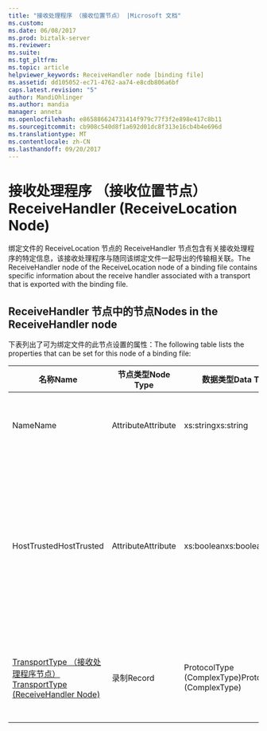 ```yaml
---
title: "接收处理程序 （接收位置节点） |Microsoft 文档"
ms.custom: 
ms.date: 06/08/2017
ms.prod: biztalk-server
ms.reviewer: 
ms.suite: 
ms.tgt_pltfrm: 
ms.topic: article
helpviewer_keywords: ReceiveHandler node [binding file]
ms.assetid: dd105052-ec71-4762-aa74-e8cdb806a6bf
caps.latest.revision: "5"
author: MandiOhlinger
ms.author: mandia
manager: anneta
ms.openlocfilehash: e865886624731414f979c77f3f2e898e417c8b11
ms.sourcegitcommit: cb908c540d8f1a692d01dc8f313e16cb4b4e696d
ms.translationtype: MT
ms.contentlocale: zh-CN
ms.lasthandoff: 09/20/2017
---
```

# <a name="receivehandler-receivelocation-node"></a><span data-ttu-id="459c8-102">接收处理程序 （接收位置节点）</span><span class="sxs-lookup"><span data-stu-id="459c8-102">ReceiveHandler (ReceiveLocation Node)</span></span>
<span data-ttu-id="459c8-103">绑定文件的 ReceiveLocation 节点的 ReceiveHandler 节点包含有关接收处理程序的特定信息，该接收处理程序与随同该绑定文件一起导出的传输相关联。</span><span class="sxs-lookup"><span data-stu-id="459c8-103">The ReceiveHandler node of the ReceiveLocation node of a binding file contains specific information about the receive handler associated with a transport that is exported with the binding file.</span></span>  
  
## <a name="nodes-in-the-receivehandler-node"></a><span data-ttu-id="459c8-104">ReceiveHandler 节点中的节点</span><span class="sxs-lookup"><span data-stu-id="459c8-104">Nodes in the ReceiveHandler node</span></span>  
 <span data-ttu-id="459c8-105">下表列出了可为绑定文件的此节点设置的属性：</span><span class="sxs-lookup"><span data-stu-id="459c8-105">The following table lists the properties that can be set for this node of a binding file:</span></span>  
  
|<span data-ttu-id="459c8-106">**名称**</span><span class="sxs-lookup"><span data-stu-id="459c8-106">**Name**</span></span>|<span data-ttu-id="459c8-107">**节点类型**</span><span class="sxs-lookup"><span data-stu-id="459c8-107">**Node Type**</span></span>|<span data-ttu-id="459c8-108">**数据类型**</span><span class="sxs-lookup"><span data-stu-id="459c8-108">**Data Type**</span></span>|<span data-ttu-id="459c8-109">**Description**</span><span class="sxs-lookup"><span data-stu-id="459c8-109">**Description**</span></span>|<span data-ttu-id="459c8-110">**限制**</span><span class="sxs-lookup"><span data-stu-id="459c8-110">**Restrictions**</span></span>|<span data-ttu-id="459c8-111">**注释**</span><span class="sxs-lookup"><span data-stu-id="459c8-111">**Comments**</span></span>|  
|--------------|-------------------|-------------------|---------------------|----------------------|------------------|  
|<span data-ttu-id="459c8-112">Name</span><span class="sxs-lookup"><span data-stu-id="459c8-112">Name</span></span>|<span data-ttu-id="459c8-113">Attribute</span><span class="sxs-lookup"><span data-stu-id="459c8-113">Attribute</span></span>|<span data-ttu-id="459c8-114">xs:string</span><span class="sxs-lookup"><span data-stu-id="459c8-114">xs:string</span></span>|<span data-ttu-id="459c8-115">指定与传输关联的接收处理程序的名称。</span><span class="sxs-lookup"><span data-stu-id="459c8-115">Specifies the name of the receive handler associated with the transport.</span></span>|<span data-ttu-id="459c8-116">可选</span><span class="sxs-lookup"><span data-stu-id="459c8-116">Not required</span></span>|<span data-ttu-id="459c8-117">默认值：空</span><span class="sxs-lookup"><span data-stu-id="459c8-117">Default value: empty</span></span>|  
|<span data-ttu-id="459c8-118">HostTrusted</span><span class="sxs-lookup"><span data-stu-id="459c8-118">HostTrusted</span></span>|<span data-ttu-id="459c8-119">Attribute</span><span class="sxs-lookup"><span data-stu-id="459c8-119">Attribute</span></span>|<span data-ttu-id="459c8-120">xs:boolean</span><span class="sxs-lookup"><span data-stu-id="459c8-120">xs:boolean</span></span>|<span data-ttu-id="459c8-121">指定与此接收处理程序关联的主机是否可信任。</span><span class="sxs-lookup"><span data-stu-id="459c8-121">Specifies whether the host associated with the receive handler is trusted.</span></span>|<span data-ttu-id="459c8-122">必需</span><span class="sxs-lookup"><span data-stu-id="459c8-122">Required</span></span>|<span data-ttu-id="459c8-123">默认值：无</span><span class="sxs-lookup"><span data-stu-id="459c8-123">Default value: none</span></span><br /><br /> <span data-ttu-id="459c8-124">设置为**true**如果主机是受信任，否则设置为**false**。</span><span class="sxs-lookup"><span data-stu-id="459c8-124">Set to **true** if host is trusted, otherwise set to **false**.</span></span>|  
|[<span data-ttu-id="459c8-125">TransportType （接收处理程序节点）</span><span class="sxs-lookup"><span data-stu-id="459c8-125">TransportType (ReceiveHandler Node)</span></span>](../core/transporttype-receivehandler-node.md)|<span data-ttu-id="459c8-126">录制</span><span class="sxs-lookup"><span data-stu-id="459c8-126">Record</span></span>|<span data-ttu-id="459c8-127">ProtocolType (ComplexType)</span><span class="sxs-lookup"><span data-stu-id="459c8-127">ProtocolType (ComplexType)</span></span>|<span data-ttu-id="459c8-128">指定传输类型，同时也是与此接收处理程序一同使用的适配器的名称。</span><span class="sxs-lookup"><span data-stu-id="459c8-128">Specifies the transport type, which is also the name of the adapter used with this receive handler.</span></span>|<span data-ttu-id="459c8-129">必需</span><span class="sxs-lookup"><span data-stu-id="459c8-129">Required</span></span>|<span data-ttu-id="459c8-130">默认值：无</span><span class="sxs-lookup"><span data-stu-id="459c8-130">Default value: none</span></span>|